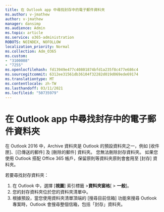 ```yaml
---
title: 在 Outlook app 中尋找封存中的電子郵件資料夾
ms.author: v-jmathew
author: v-jmathew
manager: dansimp
ms.audience: Admin
ms.topic: article
ms.service: o365-administration
ROBOTS: NOINDEX, NOFOLLOW
localization_priority: Normal
ms.collection: Adm_O365
ms.custom:
- "3100008"
- "7255"
ms.openlocfilehash: fd13949e477c40801874bfd1a235f8c477e686c4
ms.sourcegitcommit: 6312ee31561db36104f32282d019d069ede69174
ms.translationtype: MT
ms.contentlocale: zh-TW
ms.lasthandoff: 03/11/2021
ms.locfileid: "50735979"
---
```

# <a name="find-email-in-archive-folder-in-outlook-app"></a>在 Outlook app 中尋找封存中的電子郵件資料夾

在 Outlook 2016 中，Archive 資料夾是 Outlook 的預設資料夾之一，例如 [收件匣]、[已傳送的郵件] 及 [刪除的郵件] 資料夾。 您無法刪除封存資料夾。 如果您使用 Outlook 搭配 Office 365 帳戶，保留原則等資料夾原則會套用至 [封存] 資料夾。

若要尋找封存資料夾：

1. 在 Outlook 中，選擇 [**視圖**] 索引標籤 >**資料夾窗格**[  >  **一般**]。
2. 您的封存資料夾位於您的資料夾清單中。
3. 根據預設，當您使用資料夾清單頂端的 [搜尋目前信箱] 功能來搜尋 Outlook 專案時，Outlook 會搜尋整個信箱，包括「封存」資料夾。

